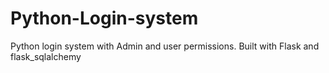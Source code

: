 # Python-Login-system
Python login system with Admin and user permissions. Built with Flask and flask_sqlalchemy
